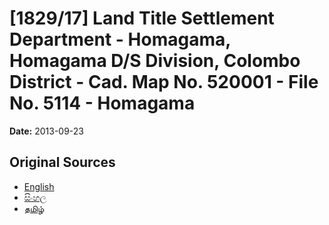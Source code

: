 # [1829/17] Land Title Settlement Department - Homagama, Homagama D/S Division, Colombo District - Cad. Map No. 520001 - File No. 5114 - Homagama

**Date:** 2013-09-23

## Original Sources

- [English](https://documents.gov.lk/view/extra-gazettes/2013/9/1829-17_E.pdf)
- [සිංහල](https://documents.gov.lk/view/extra-gazettes/2013/9/1829-17_S.pdf)
- [தமிழ்](https://documents.gov.lk/view/extra-gazettes/2013/9/1829-17_T.pdf)
